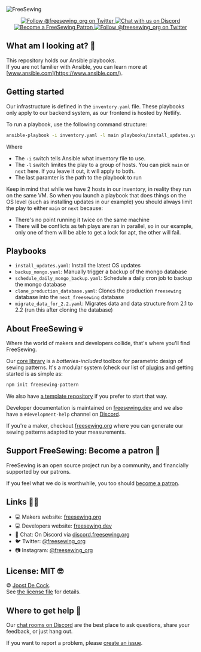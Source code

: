 ![FreeSewing](https://freesewing.org/banner.jpg)
<p align='center'><a
  href="https://twitter.com/freesewing_org"
  title="Follow @freesewing_org on Twitter"
  ><img src="https://img.shields.io/badge/%F3%A0%80%A0-Follow%20us-blue.svg?logo=twitter&logoColor=white&logoWidth=15"
  alt="Follow @freesewing_org on Twitter"/>
  </a><a
  href="https://chat.freesewing.org"
  title="Chat with us on Discord"
  ><img src="https://img.shields.io/discord/698854858052075530?label=Chat%20on%20Discord"
  alt="Chat with us on Discord"/>
  </a><a
  href="https://freesewing.org/patrons/join"
  title="Become a FreeSewing Patron"
  ><img src="https://img.shields.io/badge/%F3%A0%80%A0-Support%20us-blueviolet.svg?logo=cash-app&logoColor=white&logoWidth=15"
  alt="Become a FreeSewing Patron"/>
  </a><a
  href="https://instagram.com/freesewing_org"
  title="Follow @freesewing_org on Twitter"
  ><img src="https://img.shields.io/badge/%F3%A0%80%A0-Follow%20us-E4405F.svg?logo=instagram&logoColor=white&logoWidth=15"
  alt="Follow @freesewing_org on Twitter"/>
  </a></p>

## What am I looking at? 🤔

This repository holds our Ansible playbooks.  
If you are not familier with Ansible, you can learn more at [www.ansible.com](https://www.ansible.com/).

## Getting started

Our infrastructure is defined in the `inventory.yaml` file. 
These playbooks only apply to our backend system, as our frontend is hosted by Netlify.

To run a playbook, use the following command structure:

```bash
ansible-playbook -i inventory.yaml -l main playbooks/install_updates.yaml
```

Where

 - The `-i` switch tells Ansible what inventory file to use.
 - The `-l` switch limites the play to a group of hosts. 
 You can pick `main` or `next` here. If you leave it out, it will apply to both.
 - The last paramter is the path to the playbook to run

Keep in mind that while we have 2 hosts in our inventory, in reality they run on the same VM.
So when you launch a playbook that does things on the OS level (such as installing updates in
our example) you should always limit the play  to either `main` or `next` because:

 - There's no point running it twice on the same machine
 - There will be conflicts as teh plays are ran in parallel, 
 so in our example, only one of them will be able to get a lock for apt, 
 the other will fail.

## Playbooks

 - `install_updates.yaml`: Install the latest OS updates
 - `backup_mongo.yaml`: Manually trigger a backup of the mongo database
 - `schedule_daily_mongo_backup.yaml`: Schedule a daily cron job to backup the mongo database
 - `clone_production_database.yaml`: Clones the production `freesewing` database into the `next_freesewing` database
 - `migrate_data_for_2.2.yaml`: Migrates data and data structure from 2.1 to 2.2 (run this after cloning the database)

## About FreeSewing 💀

Where the world of makers and developers collide, that's where you'll find FreeSewing.

Our [core library](https://freesewing.dev/) is a *batteries-included* toolbox
for parametric design of sewing patterns. It's a modular system (check our list
of [plugins](https://freesewing.dev/plugins) and getting started is as simple as:

```bash
npm init freesewing-pattern
```

We also have [a template repository](https://github.com/freesewing/pattern) if you prefer to start that way.

Developer documentation is maintained on [freesewing.dev](https://freesewing.dev/) and
we also have a `#development-help` channel on [Discord](https://discord.freesewing.org/).

If you're a maker, checkout [freesewing.org](https://freesewing.org/) where you can generate
our sewing patterns adapted to your measurements.

## Support FreeSewing: Become a patron 🥰

FreeSewing is an open source project run by a community, 
and financially supported by our patrons.

If you feel what we do is worthwhile, you too 
should [become a patron](https://freesewing.org/patrons/join).

## Links 👩‍💻

 - 💻 Makers website: [freesewing.org](https://freesewing.org)
 - 💻 Developers website: [freesewing.dev](https://freesewing.org)
 - 💬 Chat: On Discord via [discord.freesewing.org](https://discord.freesewing.org/)
 - 🐦 Twitter: [@freesewing_org](https://twitter.com/freesewing_org)
 - 📷 Instagram: [@freesewing_org](https://instagram.com/freesewing_org)

## License: MIT 🤓

© [Joost De Cock](https://github.com/joostdecock).  
See [the license file](https://github.com/freesewing/freesewing/blob/develop/LICENSE) for details.

## Where to get help 🤯

Our [chat rooms on Discord](https://discord.freesewing.org) are the best place to ask questions,
share your feedback, or just hang out.

If you want to report a problem, please [create an issue](https://github.com/freesewing/freesewing/issues/new).

